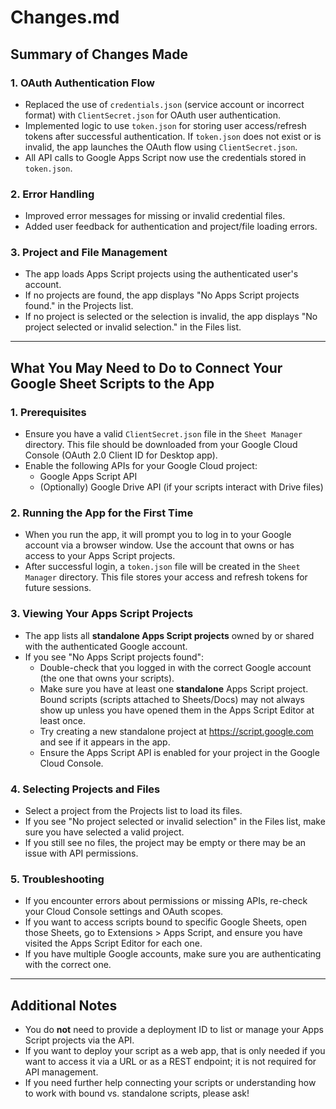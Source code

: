 # Changes.md

## Summary of Changes Made

### 1. OAuth Authentication Flow
- Replaced the use of `credentials.json` (service account or incorrect format) with `ClientSecret.json` for OAuth user authentication.
- Implemented logic to use `token.json` for storing user access/refresh tokens after successful authentication. If `token.json` does not exist or is invalid, the app launches the OAuth flow using `ClientSecret.json`.
- All API calls to Google Apps Script now use the credentials stored in `token.json`.

### 2. Error Handling
- Improved error messages for missing or invalid credential files.
- Added user feedback for authentication and project/file loading errors.

### 3. Project and File Management
- The app loads Apps Script projects using the authenticated user's account.
- If no projects are found, the app displays "No Apps Script projects found." in the Projects list.
- If no project is selected or the selection is invalid, the app displays "No project selected or invalid selection." in the Files list.

---

## What You May Need to Do to Connect Your Google Sheet Scripts to the App

### 1. Prerequisites
- Ensure you have a valid `ClientSecret.json` file in the `Sheet Manager` directory. This file should be downloaded from your Google Cloud Console (OAuth 2.0 Client ID for Desktop app).
- Enable the following APIs for your Google Cloud project:
  - Google Apps Script API
  - (Optionally) Google Drive API (if your scripts interact with Drive files)

### 2. Running the App for the First Time
- When you run the app, it will prompt you to log in to your Google account via a browser window. Use the account that owns or has access to your Apps Script projects.
- After successful login, a `token.json` file will be created in the `Sheet Manager` directory. This file stores your access and refresh tokens for future sessions.

### 3. Viewing Your Apps Script Projects
- The app lists all **standalone Apps Script projects** owned by or shared with the authenticated Google account.
- If you see "No Apps Script projects found":
  - Double-check that you logged in with the correct Google account (the one that owns your scripts).
  - Make sure you have at least one **standalone** Apps Script project. Bound scripts (scripts attached to Sheets/Docs) may not always show up unless you have opened them in the Apps Script Editor at least once.
  - Try creating a new standalone project at https://script.google.com and see if it appears in the app.
  - Ensure the Apps Script API is enabled for your project in the Google Cloud Console.

### 4. Selecting Projects and Files
- Select a project from the Projects list to load its files.
- If you see "No project selected or invalid selection" in the Files list, make sure you have selected a valid project.
- If you still see no files, the project may be empty or there may be an issue with API permissions.

### 5. Troubleshooting
- If you encounter errors about permissions or missing APIs, re-check your Cloud Console settings and OAuth scopes.
- If you want to access scripts bound to specific Google Sheets, open those Sheets, go to Extensions > Apps Script, and ensure you have visited the Apps Script Editor for each one.
- If you have multiple Google accounts, make sure you are authenticating with the correct one.

---

## Additional Notes
- You do **not** need to provide a deployment ID to list or manage your Apps Script projects via the API.
- If you want to deploy your script as a web app, that is only needed if you want to access it via a URL or as a REST endpoint; it is not required for API management.
- If you need further help connecting your scripts or understanding how to work with bound vs. standalone scripts, please ask!

